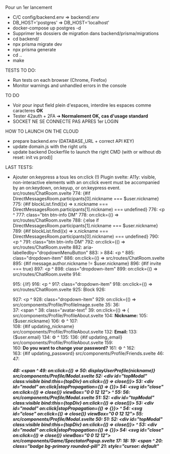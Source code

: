 Pour un 1er lancement
- C/C config/backend.env => backend/.env
- DB_HOST='postgres' => DB_HOST='localhost'
- docker-compose up postgres -d
- Supprimer les dossiers de migration dans backend/prisma/migrations
- cd backend/
- npx prisma migrate dev
- npx prisma generate
- cd ..
- make

TESTS TO DO:
- Run tests on each browser (Chrome, Firefox)
- Monitor warnings and unhandled errors in the console

TO DO
- Voir pour input field plein d'espaces, interdire les espaces comme caracteres **OK**
- Tester 42auth + 2FA ➔ **Normalement OK, cas d'usage standard**
- SOCKET NE SE CONNECTE PAS APRES 1er LOGIN


HOW TO LAUNCH ON THE CLOUD
- prepare backend.env (DATABASE_URL + correct API KEY)
- update domain.js with the right urls
- update backend Dockerfile to launch the right CMD (with or without db reset: init vs prod)]

LAST TESTS:
- Ajouter on:keypress a tous les on:click
(!) Plugin svelte: A11y: visible, non-interactive elements with an on:click event must be accompanied by an on:keydown, on:keyup, or on:keypress event.
src/routes/ChatRoom.svelte
774:                               {#if DirectMessagesRoom.participants[0].nickname === $user.nickname}
775:                                 {#if blockList.find((x) => x.nickname === DirectMessagesRoom.participants[1].nickname) === undefined}
776:                                   <p
                                       ^
777:                                     class="btn btn-info DM"
778:                                     on:click={() =>
src/routes/ChatRoom.svelte
788:                               {:else if DirectMessagesRoom.participants[1].nickname === $user.nickname}
789:                                 {#if blockList.find((x) => x.nickname === DirectMessagesRoom.participants[0].nickname) === undefined}
790:                                   <p
                                       ^
791:                                     class="btn btn-info DM"
792:                                     on:click={() =>
src/routes/ChatRoom.svelte
882:                                     aria-labelledby="dropdownMenuButton"
883:                                   >
884:                                     <p
                                         ^
885:                                       class="dropdown-item"
886:                                       on:click={() =>
src/routes/ChatRoom.svelte
895:                                     {#if message.author.nickname != $user.nickname}
896:                                       {#if invite === true}
897:                                         <p
                                             ^
898:                                           class="dropdown-item"
899:                                           on:click={() =>
src/routes/ChatRoom.svelte
914:                                         </p>
915:                                       {/if}
916:                                       <p
                                           ^
917:                                         class="dropdown-item"
918:                                         on:click={() =>
src/routes/ChatRoom.svelte
925:                                         Block
926:                                       </p>
927:                                       <p
                                           ^
928:                                         class="dropdown-item"
929:                                         on:click={() =>
src/components/Profile/ProfileImage.svelte
35:   <Avatar nickname={$user.nickname} size="125" personal={true} />
36:   <div class="avatar-content">
37:     <span
        ^
38:       class="avatar-text"
39:       on:click={() => {
src/components/Profile/ProfileAbout.svelte
104:       <strong>Nickname:</strong>
105:       {$user.nickname}
106:       <span class="update-btn" on:click={toggleNickname}>⚙️</span>
           ^
107:     </div>
108:     {#if updating_nickname}
src/components/Profile/ProfileAbout.svelte
132:       <strong>Email:</strong>
133:       {$user.email}
134:       <span class="update-btn" on:click={toggleEmail}>⚙️</span>
           ^
135:     </div>
136:     {#if updating_email}
src/components/Profile/ProfileAbout.svelte
159:     <div>
160:       <strong>Do you want to change your password?</strong>
161:       <span class="update-btn" on:click={togglePassword}>⚙️</span>
           ^
162:     </div>
163:     {#if updating_password}
src/components/Profile/Friends.svelte
46:               <div class="col-md-7 col-sm-7">
47:                 <h5>
48:                   <span
                      ^
49:                     on:click={() =>
50:                       displayUserProfile(nickname)}
src/components/Profile/Modal.svelte
52: <div id="topModal" class:visible bind:this={topDiv} on:click={() => close()}>
53:   <div id="modal" on:click|stopPropagation={() => {}}>
54:     <svg id="close" on:click={() => close()} viewBox="0 0 12 12">
        ^
55:       <circle cx="6" cy="6" r="6" />
56:       <line x1="3" y1="3" x2="9" y2="9" />
src/components/Profile/Modal.svelte
51: 
52: <div id="topModal" class:visible bind:this={topDiv} on:click={() => close()}>
53:   <div id="modal" on:click|stopPropagation={() => {}}>
      ^
54:     <svg id="close" on:click={() => close()} viewBox="0 0 12 12">
55:       <circle cx="6" cy="6" r="6" />
src/components/Profile/Modal.svelte
50: </script>
51: 
52: <div id="topModal" class:visible bind:this={topDiv} on:click={() => close()}>
    ^
53:   <div id="modal" on:click|stopPropagation={() => {}}>
54:     <svg id="close" on:click={() => close()} viewBox="0 0 12 12">
src/components/Game/SpectatorPopup.svelte
17: </script>
18: 
19: <span
    ^
20:   class="badge bg-primary rounded-pill"
21:   style="cursor: default"
